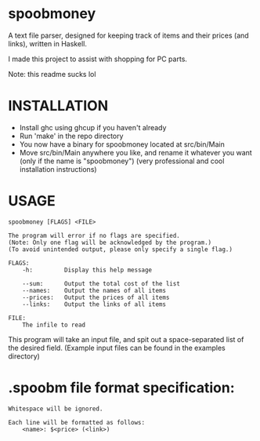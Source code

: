 # spoobmoney
A text file parser, designed for keeping track of items and their prices (and links), written in Haskell.

I made this project to assist with shopping for PC parts.

Note: this readme sucks lol

# INSTALLATION
- Install ghc using ghcup if you haven't already
- Run 'make' in the repo directory
- You now have a binary for spoobmoney located at src/bin/Main
- Move src/bin/Main anywhere you like, and rename it whatever you want (only if the name is "spoobmoney")
(very professional and cool installation instructions)

# USAGE
	spoobmoney [FLAGS] <FILE>

	The program will error if no flags are specified.
	(Note: Only one flag will be acknowledged by the program.)
	(To avoid unintended output, please only specify a single flag.)
	
	FLAGS: 
		-h: 		Display this help message

		--sum:		Output the total cost of the list
		--names:	Output the names of all items
		--prices:	Output the prices of all items
		--links:	Output the links of all items
		
	FILE:
		The infile to read

This program will take an input file, and spit out a space-separated list of the desired field.
(Example input files can be found in the examples directory)

# .spoobm file format specification:
	
	Whitespace will be ignored.

	Each line will be formatted as follows:
		<name>: $<price> (<link>)

